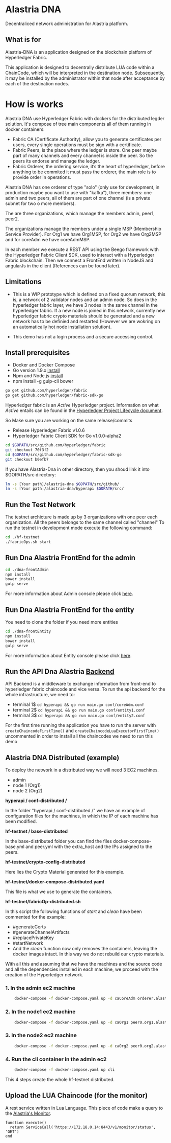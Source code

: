 # Alastria DNA

Decentraliced network administration for Alastria platform.


## What is for

Alastria-DNA is an application designed on the blockchain platform of Hyperledger Fabric.

This application is designed to decentrally distribute LUA code within a ChainCode, which will be interpreted in the destination node. Subsequently, it may be installed by the administrator within that node after acceptance by each of the destination nodes.

# How is works
Alastria DNA use Hyperledger Fabric with dockers for the distributed legder solution. It's compose of tree main components all of them running in docker containers:

-   Fabric CA (Certificate Authority), allow you to generate certificates per users, every single operations must be sign with a certificate.
-   Fabric Peers, is the place where the ledger is store. One peer maybe part of many channels and every channel is inside the peer. So the peers its endorse and manage the ledger.
-   Fabric Orderer,  the ordering service, it’s the heart of hyperledger, before anything to be commited it must pass the orderer, the main role is to provide order in operations.

Alastria DNA has one orderer of type "solo" (only use for development, in production maybe you want to use with "kafka"), three members: one admin and two peers, all of them are part of one channel (is a private subnet for two o more members).

The are three organizations, which manage the members admin, peer1, peer2.

The organizations manage the members under a single MSP (Membership Service Provider). For Org1 we have Org1MSP, for Org2 we have Org2MSP and for coreAdm we have coreAdmMSP.

In each member we execute a REST API using the Beego framework with the Hyperledger Fabric Client SDK, used to interact with a Hyperledger Fabric blockchain. Then we connect a FrontEnd written in NodeJS and angularJs in the client (References can be found later).

## Limitations
 - This is a WIP prototype which is defined on a fixed quorum network, this is, a network of 2 validator nodes and an admin node. So does in the hyperledger fabric layer, we have 3 nodes in the same channel in the hyperledger fabric. If a new node is joined in this network, currently new hyperledger fabric crypto materials should be generated and a new network has to be definied and restarted (However we are wokring on an automatically hot node installation solution).

 - This demo has not a login process and a secure accessing control.


## Install prerequisites

- Docker and Docker Compose
- Go version 1.9.x [install](https://golang.org/doc/install)
- Npm and Node.js [install](https://docs.npmjs.com/getting-started/installing-node)
- npm install -g gulp-cli bower

``` bash
go get github.com/hyperledger/fabric
go get github.com/hyperledger/fabric-sdk-go
```

Hyperledger fabric is an _Active_ Hyperledger project. Information on what _Active_ entails can be found in
the [Hyperledger Project Lifecycle document](https://wiki.hyperledger.org/community/project-lifecycle).

So Make sure you are working on the same release/commits

- Release Hyperledger Fabric v1.0.6
- Hyperledger Fabric Client SDK for Go v1.0.0-alpha2

``` bash
cd $GOPATH/src/github.com/hyperledger/fabric
git checkout 70f3f2
cd $GOPATH/src/github.com/hyperledger/fabric-sdk-go
git checkout b0efb7
```

If you have Alastria-Dna in other directory, then you shoud link it into $GOPATH/src directory:

``` bash
ln -s [Your path]/alastria-dna $GOPATH/src/github/
ln -s [Your path]/alastria-dna/hyperapi $GOPATH/src/
```

## Run the Test Network

The testnet archicture is made up by 3 organizations with one peer each organization. All the peers belongs to the same channel called "channel"
To run the testnet in development mode execute the following command:

``` bash
cd ./hf-testnet
./fabricOps.sh start
```

## Run Dna Alastria FrontEnd for the admin

``` bash
cd ./dna-frontAdmin
npm install
bower install
gulp serve
```

For more information about Admin console please click [here](https://github.com/alastria/alastria-dna/blob/develop/dna-frontAdmin/README.md).

## Run Dna Alastria FrontEnd for the entity

You need to clone the folder if you need more entities

``` bash
cd ./dna-frontEntity
npm install
bower install
gulp serve
```

For more information about Entity console please click [here](https://github.com/alastria/alastria-dna/blob/develop/dna-frontEntity/README.md).

## Run the API Dna Alastria [Backend](hyperapi/README.md)

API Backend is a middleware to exchange information from front-end to hyperledger fabric chaincode and vice versa. To run the api backend for the whole infrastructure, we need to:

- terminal 1$ ```cd hyperapi && go run main.go conf/coreAdm.conf```
- terminal 2$ ```cd hyperapi && go run main.go conf/entity1.conf```
- terminal 3$ ```cd hyperapi && go run main.go conf/entity2.conf```

For the first time running the application you have to run the server with ```createChaincodeFirstTime()``` and ```createChaincodeLuaExecutorFirstTime()``` uncommented in order to install all the chaincodes we need to run this demo

## Alastria DNA Distributed (example)

To deploy the network in a distributed way we will need 3 EC2 machines.

- admin
- node 1 (Org1)
- node 2 (Org2)

**hyperapi / conf-distributed /**

In the folder "hyperapi / conf-distributed /" we have an example of configuration files for the machines, in which the IP of each machine has been modified.

**hf-testnet / base-distributed**

In the base-distributed folder you can find the files docker-compose-base.yml and peer.yml with the extra_host and the IPs assigned to the peers.

**hf-testnet/crypto-config-distributed**

Here lies the Crypto Material generated for this example.

**hf-testnet/docker-compose-distributed.yaml**

This file is what we use to generate the containers.

**hf-testnet/fabricOp-distributed.sh**

In this script the following functions of *start* and *clean* have been commented for the example:

- #generateCerts
- #generateChannelArtifacts
- #replacePrivateKey
- #startNetwork
- And the *clean* function now only removes the containers, leaving the docker images intact.
  In this way we do not rebuild our crypto materials.


With all this and assuming that we have the machines and the source code and all the dependencies installed in each machine, we proceed with the creation of the Hyperledger network.

### 1. In the admin ec2 machine

``` bash
    docker-compose -f docker-compose.yaml up -d caCoreAdm orderer.alastria.com peer0.coreAdm.alastria.com
```

### 2. In the node1 ec2 machine

``` bash
    docker-compose -f docker-compose.yaml up -d caOrg1 peer0.org1.alastria.com
```

### 3. In the node2 ec2 machine

``` bash
    docker-compose -f docker-compose.yaml up -d caOrg2 peer0.org2.alastria.com
```

### 4. Run the cli container in the admin ec2

``` bash
    docker-compose -f docker-compose.yaml up cli
```

This 4 steps create the whole hf-testnet distributed.


## Upload the LUA Chaincode (for the monitor)

 A rest service written in Lua Language. This piece of code make a query to the [Alastria's Monitor](https://github.com/alastria/monitor).
```
function execute()
  return ServiceCall('https://172.18.0.14:8443/v1/monitor/status', 'GET')
end
```